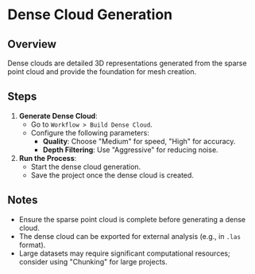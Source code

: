 # Dense Cloud Generation

## Overview
Dense clouds are detailed 3D representations generated from the sparse point cloud and provide the foundation for mesh creation.

## Steps
1. **Generate Dense Cloud**:
   - Go to `Workflow > Build Dense Cloud`.
   - Configure the following parameters:
     - **Quality**: Choose "Medium" for speed, "High" for accuracy.
     - **Depth Filtering**: Use "Aggressive" for reducing noise.
2. **Run the Process**:
   - Start the dense cloud generation.
   - Save the project once the dense cloud is created.

## Notes
- Ensure the sparse point cloud is complete before generating a dense cloud.
- The dense cloud can be exported for external analysis (e.g., in `.las` format).
- Large datasets may require significant computational resources; consider using "Chunking" for large projects.

